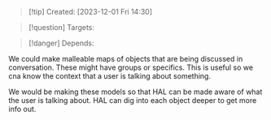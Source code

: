 
>[!tip] Created: [2023-12-01 Fri 14:30]

>[!question] Targets: 

>[!danger] Depends: 

We could make malleable maps of objects that are being discussed in conversation.
These might have groups or specifics.
This is useful so we cna know the context that a user is talking about something.

We would be making these models so that HAL can be made aware of what the user is talking about.  HAL can dig into each object deeper to get more info out.